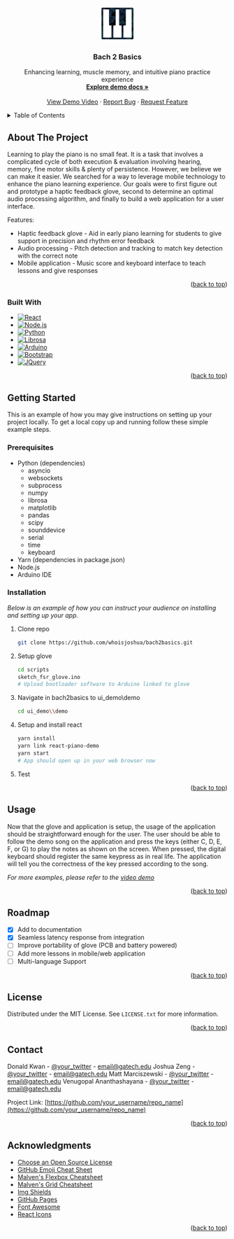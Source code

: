 <a id="readme-top"></a>
<!-- PROJECT SHIELDS -->
<!--
*** I'm using markdown "reference style" links for readability.
*** Reference links are enclosed in brackets [ ] instead of parentheses ( ).
*** See the bottom of this document for the declaration of the reference variables
*** for contributors-url, forks-url, etc. This is an optional, concise syntax you may use.
*** https://www.markdownguide.org/basic-syntax/#reference-style-links
-->

<!-- PROJECT LOGO -->
<br />
<div align="center">
  <a href="https://github.com/othneildrew/Best-README-Template">
    <img src="images/logo.png" alt="Logo" width="80" height="80">
  </a>

  <h3 align="center">Bach 2 Basics</h3>

  <p align="center">
    Enhancing learning, muscle memory, and intuitive piano practice experience
    <br />
    <a href="https://github.com/whoisjoshua/bach2basics/blob/main/ui_demo/demo/README.md"><strong>Explore demo docs »</strong></a>
    <br />
    <br />
    <a href="https://youtu.be/aqDngu3gyLE">View Demo Video</a>
    ·
    <a href="https://github.com/whoisjoshua/bach2basics/issues/new?labels=bug&template=bug-report---.md">Report Bug</a>
    ·
    <a href="https://github.com/whoisjoshua/bach2basics/issues/new?labels=enhancement&template=feature-request---.md">Request Feature</a>
  </p>
</div>



<!-- TABLE OF CONTENTS -->
<details>
  <summary>Table of Contents</summary>
  <ol>
    <li>
      <a href="#about-the-project">About The Project</a>
      <ul>
        <li><a href="#built-with">Built With</a></li>
      </ul>
    </li>
    <li>
      <a href="#getting-started">Getting Started</a>
      <ul>
        <li><a href="#prerequisites">Prerequisites</a></li>
        <li><a href="#installation">Installation</a></li>
      </ul>
    </li>
    <li><a href="#usage">Usage</a></li>
    <li><a href="#roadmap">Roadmap</a></li>
    <li><a href="#contributing">Contributing</a></li>
    <li><a href="#license">License</a></li>
    <li><a href="#contact">Contact</a></li>
    <li><a href="#acknowledgments">Acknowledgments</a></li>
  </ol>
</details>



<!-- ABOUT THE PROJECT -->
## About The Project

Learning to play the piano is no small feat. It is a task that involves a complicated cycle of both execution & evaluation involving hearing, memory, fine motor skills & plenty of persistence. However, we believe we can make it easier. We searched for a way to leverage mobile technology to enhance the piano learning experience. Our goals were to first figure out and prototype a haptic feedback glove, second to determine an optimal audio processing algorithm, and finally to build a web application for a user interface. 

Features:
* Haptic feedback glove - Aid in early piano learning for students to give support in precision and rhythm error feedback
* Audio processing - Pitch detection and tracking to match key detection with the correct note
* Mobile application - Music score and keyboard interface to teach lessons and give responses



<p align="right">(<a href="#readme-top">back to top</a>)</p>



### Built With

* [![React][React.js]][React-url]
* [![Node.js][Node.js]][Node-url]
* [![Python][Python.org]][Python-url]
* [![Librosa][Librosa.org]][Librosa-url]
* [![Arduino][Arduino.cc]][Arduino-url]
* [![Bootstrap][Bootstrap.com]][Bootstrap-url]
* [![JQuery][JQuery.com]][JQuery-url]

<p align="right">(<a href="#readme-top">back to top</a>)</p>



<!-- GETTING STARTED -->
## Getting Started

This is an example of how you may give instructions on setting up your project locally.
To get a local copy up and running follow these simple example steps.

### Prerequisites

* Python (dependencies)
  * asyncio
  * websockets
  * subprocess
  * numpy
  * librosa
  * matplotlib
  * pandas
  * scipy
  * sounddevice
  * serial
  * time
  * keyboard
* Yarn (dependencies in package.json)
* Node.js
* Arduino IDE


### Installation

_Below is an example of how you can instruct your audience on installing and setting up your app._

1. Clone repo 
   ```sh
   git clone https://github.com/whoisjoshua/bach2basics.git
   ```
2. Setup glove
   ```sh
   cd scripts
   sketch_fsr_glove.ino
   # Upload bootloader software to Arduino linked to glove
   ```
3. Navigate in bach2basics to ui_demo\demo
   ```sh
   cd ui_demo\\demo
   ```
3. Setup and install react
   ```sh
   yarn install
   yarn link react-piano-demo
   yarn start
   # App should open up in your web browser now
   ```
5. Test

<p align="right">(<a href="#readme-top">back to top</a>)</p>



<!-- USAGE EXAMPLES -->
## Usage

Now that the glove and application is setup, the usage of the application should be straightforward enough for the user. The user should be able to follow the demo song on the application and press the keys (either C, D, E, F, or G) to play the notes as shown on the screen. When pressed, the digital keyboard should register the same keypress as in real life. The application will tell you the correctness of the key pressed according to the song.

_For more examples, please refer to the [video demo](https://youtu.be/aqDngu3gyLE)_

<p align="right">(<a href="#readme-top">back to top</a>)</p>



<!-- ROADMAP -->
## Roadmap

- [x] Add to documentation
- [x] Seamless latency response from integration
- [ ] Improve portability of glove (PCB and battery powered)
- [ ] Add more lessons in mobile/web application
- [ ] Multi-language Support

<p align="right">(<a href="#readme-top">back to top</a>)</p>


<!-- LICENSE -->
## License

Distributed under the MIT License. See `LICENSE.txt` for more information.

<p align="right">(<a href="#readme-top">back to top</a>)</p>



<!-- CONTACT -->
## Contact

Donald Kwan - [@your_twitter](https://twitter.com/your_username) - email@gatech.edu
Joshua Zeng - [@your_twitter](https://twitter.com/your_username) - email@gatech.edu
Matt Marciszewski - [@your_twitter](https://twitter.com/your_username) - email@gatech.edu
Venugopal Ananthashayana - [@your_twitter](https://twitter.com/your_username) - email@gatech.edu

Project Link: [https://github.com/your_username/repo_name](https://github.com/your_username/repo_name)

<p align="right">(<a href="#readme-top">back to top</a>)</p>

<!-- ACKNOWLEDGMENTS -->
## Acknowledgments

* [Choose an Open Source License](https://choosealicense.com)
* [GitHub Emoji Cheat Sheet](https://www.webpagefx.com/tools/emoji-cheat-sheet)
* [Malven's Flexbox Cheatsheet](https://flexbox.malven.co/)
* [Malven's Grid Cheatsheet](https://grid.malven.co/)
* [Img Shields](https://shields.io)
* [GitHub Pages](https://pages.github.com)
* [Font Awesome](https://fontawesome.com)
* [React Icons](https://react-icons.github.io/react-icons/search)
<p align="right">(<a href="#readme-top">back to top</a>)</p>

<!-- MARKDOWN LINKS & IMAGES -->
<!-- https://www.markdownguide.org/basic-syntax/#reference-style-links -->
[React.js]: https://img.shields.io/badge/React-20232A?style=for-the-badge&logo=react&logoColor=61DAFB
[React-url]: https://reactjs.org/
[Node.js]: https://img.shields.io/badge/node.js-339933?style=for-the-badge&logo=Node.js&logoColor=white
[Node-url]: https://nodejs.org
[Python.org]: https://img.shields.io/badge/python-3670A0?style=for-the-badge&logo=python&logoColor=ffdd54
[Python-url]: https://www.python.org/
[Librosa.org]: https://img.shields.io/badge/Librosa-v0.10.0-ff6f61.svg
[Librosa-url]: https://librosa.org/
[Arduino.cc]: https://img.shields.io/badge/Arduino-00878F?logo=arduino&logoColor=fff&style=plastic
[Arduino-url]: https://www.arduino.cc/
[Bootstrap.com]: https://img.shields.io/badge/Bootstrap-563D7C?style=for-the-badge&logo=bootstrap&logoColor=white
[Bootstrap-url]: https://getbootstrap.com/
[JQuery.com]: https://img.shields.io/badge/jQuery-0769AD?style=for-the-badge&logo=jquery&logoColor=white
[JQuery-url]: https://jquery.com/
